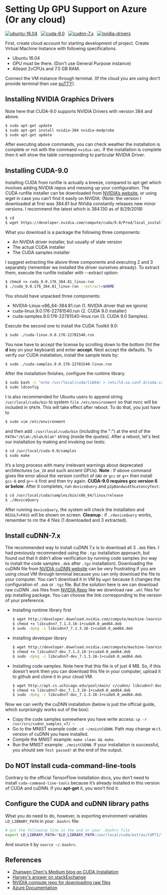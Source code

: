 # Setting Up GPU Support on Azure (Or any cloud)

[![ubuntu-16.04](https://img.shields.io/static/v1?label=Ubuntu&message=16.04&color=success)](http://releases.ubuntu.com/16.04/)&nbsp;&nbsp;&nbsp;[![cuda-9.0](https://img.shields.io/static/v1?label=CUDA&message=9.0&color=blue)](https://developer.nvidia.com/cuda-90-download-archive)&nbsp;&nbsp;&nbsp;[![cudnn-7.x](https://img.shields.io/static/v1?label=cuDNN&message=7.x&color=blueviolet)](https://developer.nvidia.com/rdp/cudnn-archive)&nbsp;&nbsp;&nbsp;[![nvidia-drivers](https://img.shields.io/static/v1?label=NVIDIA-Drivers&message=384&color=important)](https://www.nvidia.com/download/driverResults.aspx/123335/en-us)

First, create cloud account for starting development of project. Create Virtual Machine Instance with following specifications.
  - Ubuntu 16.04
  - GPU must be there. (Don't use General Purpose instance)
  - Atleast 2vCPUs and 7.5 GB RAM.

Connect the VM instance through terminal. (If the cloud you are using don't provide terminal then use [puTTY](https://www.ssh.com/ssh/putty)).

## Installing NVIDIA Graphics Drivers
Note here that CUDA-9.0 supports NVIDIA Drivers with version 384 and above.
```sh
$ sudo apt-get update
$ sudo apt-get install nvidia-384 nvidia-modprobe
$ sudo apt-get update
```
After executing above commands, you can check weather the installation is complete or not with the command `nvidia-smi`. If the installation is complete then it will show the table corresponding to particular NVIDIA Driver.

## Installing CUDA-9.0
Installing CUDA from runfile is actually a breeze, compared to apt-get which involves adding NVIDIA repos and messing up your configuration.
The CUDA runfile installer can be downloaded from [NVIDIA’s website](https://developer.nvidia.com/cuda-downloads), or using wget in case you can’t find it easily on NVIDIA:
(Note: the version I downloaded at first was 384.81 but NVidia constantly releases new minor versions. I recommend the latest which is 384.130 as of 8/29/2018)
```sh
$ cd
$ wget https://developer.nvidia.com/compute/cuda/9.0/Prod/local_installers/cuda_9.0.176_384.81_linux-run
```
What you download is a package the following three components:
  - An NVIDIA driver installer, but usually of stale version
  - The actual CUDA installer
  - The CUDA samples installer

I suggest extracting the above three components and executing 2 and 3 separately (remember we installed the driver ourselves already). To extract them, execute the runfile installer with --extract option:
```sh
$ chmod +x cuda_9.0.176_384.81_linux-run
$ ./cuda_9.0.176_384.81_linux-run --extract=$HOME
```
You should have unpacked three components: 
  - NVIDIA-Linux-x86_64-384.81.run (1. NVIDIA driver that we ignore)
  - cuda-linux.9.0.176-22781540.run (2. CUDA 9.0 installer)
  - cuda-samples.9.0.176-22781540-linux.run (3. CUDA 9.0 Samples).

Execute the second one to install the CUDA Toolkit 9.0:
```sh
$ sudo ./cuda-linux.9.0.176-22781540.run
```
You now have to accept the license by scrolling down to the bottom (hit the **d** key on your keyboard) and enter **accept**. Next accept the defaults.
To verify our CUDA installation, install the sample tests by:
```sh
$ sudo ./cuda-samples.9.0.176-22781540-linux.run
```
After the installation finishes, configure the runtime library.
```sh
$ sudo bash -c "echo /usr/local/cuda/lib64/ > /etc/ld.so.conf.d/cuda.conf"
$ sudo ldconfig
```
t is also recommended for Ubuntu users to append string `/usr/local/cuda/bin` to system `file /etc/environment` so that nvcc will be included in `$PATH`. This will take effect after reboot. To do that, you just have to
```sh
$ sudo vim /etc/environment
```
and then add `:/usr/local/cuda/bin` (including the ":") at the end of the `PATH="/blah:/blah/blah"` string (inside the quotes).
After a reboot, let's test our installation by making and invoking our tests:
```sh
$ cd /usr/local/cuda-9.0/samples
$ sudo make
```
It’s a long process with many irrelevant warnings about deprecated architectures (`sm_20` and such ancient GPUs).
**Note** : If above command gives the error about the version conflict of `GNU` or `gcc` or `g++` then install `gcc-6` and `g++-6` first and then try again. **CUDA-9.0 requires gcc version 6 or below**. 
After it completes, run `deviceQuery` and `p2pBandwidthLatencyTest`:
```sh
$ cd /usr/local/cuda/samples/bin/x86_64/linux/release
$ ./deviceQuery
```
After running `deviceQuery`, the system will check the installation and `RESULT=PASS` will be shown on screen.
**Cleanup** : if `./deviceQuery` works, remember to rm the 4 files (1 downloaded and 3 extracted).

## Install cuDNN-7.x
The recommended way to install cuDNN 7.x is to download all 3 `.deb` files. I had previously recommended using the `.tgz` installation approach, but found out that it didn’t allow verification by running code samples (no way to install the code samples `.deb` after `.tgz` installation).
Downloading the cuDNN file from [NVIDIA cuDNN website](https://developer.nvidia.com/rdp/cudnn-download) can be very frustrating if you are using cloud VM through terminal because you can only download the file to your computer. You can't download it in VM by `wget` because it changes the configuration of `.deb` or `.tgz` file. 
But the solution here is we can download raw cuDNN `.deb` files from [NVIDIA Repo](http://developer.download.nvidia.com/compute/machine-learning/repos/ubuntu1604/x86_64/) like we download raw `.whl` files for pip installing package.
You can choose the link corresponding to the version of your preference.
  - Installing runtime library first
    ```sh
    $ wget http://developer.download.nvidia.com/compute/machine-learning/repos/ubuntu1604/x86_64/libcudnn7_7.1.3.16-1+cuda9.0_amd64.deb
    $ chmod +x libcudnn7_7.1.3.16-1+cuda9.0_amd64.deb
    $ sudo -dpkg -i libcudnn7_7.1.3.16-1+cuda9.0_amd64.deb
    ```
  - Installing developer library
    ```sh
    $ wget http://developer.download.nvidia.com/compute/machine-learning/repos/ubuntu1604/x86_64/libcudnn7-dev_7.1.3.16-1+cuda9.0_amd64.deb
    $ chmod +x libcudnn7-dev_7.1.3.16-1+cuda9.0_amd64.deb
    $ sudo -dpkg -i libcudnn7-dev_7.1.3.16-1+cuda9.0_amd64.deb
    ```
  - Installing code samples. Note here that this file is of just 4 MB. So, if this doesn't work then you can download this file in your computer, upload it to github and clone it in your cloud VM.
    ```sh
    $ wget http://apt.cs.uchicago.edu/pool/main/ c/cudnn/ libcudnn7-doc_7.1.3.16-1+cuda9.0_amd64.deb
    $ chmod +x libcudnn7-doc_7.1.3.16-1+cuda9.0_amd64.deb
    $ sudo -dpkg -i libcudnn7-doc_7.1.3.16-1+cuda9.0_amd64.deb
    ```

Now we can verify the cuDNN installation (below is just the official guide, which surprisingly works out of the box):
  - Copy the code samples somewhere you have write access: `cp -r /usr/src/cudnn_samples_v7/ ~`
  - Go to the MNIST example code: `cd ~/mnistCUDNN`. Path may change w.r.t. version of cuDNN you have installed.
  - Compile the MNIST example: `make clean && make`.
  - Run the MNIST example: `./mnistCUDNN`. If your installation is successful, you should see `Test passed!` at the end of the output.

## Do NOT Install cuda-command-line-tools
Contrary to the official TensorFlow installation docs, you don’t need to install `cuda-command-line-tools` because it’s already installed in this version of CUDA and cuDNN. If you **apt-get** it, you won’t find it.

## Configure the CUDA and cuDNN library paths
What you do need to do, however, is exporting environment variables `LD_LIBRARY_PATH` in your `.bashrc` file:
```sh
# put the following line in the end or your .bashrc file
export LD_LIBRARY_PATH="$LD_LIBRARY_PATH:/usr/local/cuda/extras/CUPTI/lib64"
```
And source it by `source ~/.bashrc`.

## References
  - [Zhanwen Chen's Medium blog on CUDA Installation](https://medium.com/repro-repo/install-cuda-and-cudnn-for-tensorflow-gpu-on-ubuntu-79306e4ac04e)
  - [Harvey's answer on stackExchange](https://askubuntu.com/questions/1031197/cudnn-installation-on-ubuntu-server-16-04)
  - [NVIDIA compute repo for downloading raw files](http://developer.download.nvidia.com/compute/machine-learning/repos/ubuntu1604/x86_64/)
  - [Azure Documentation](https://docs.microsoft.com/en-us/azure/)
